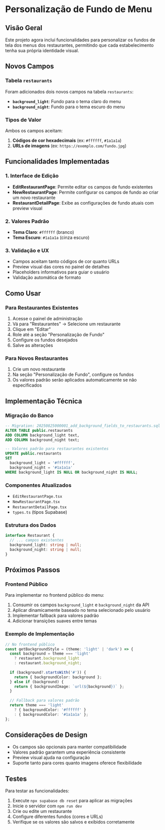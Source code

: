 # Personalização de Fundo de Menu

## Visão Geral

Este projeto agora inclui funcionalidades para personalizar os fundos de tela dos menus dos restaurantes, permitindo que cada estabelecimento tenha sua própria identidade visual.

## Novos Campos

### Tabela `restaurants`

Foram adicionados dois novos campos na tabela `restaurants`:

- **`background_light`**: Fundo para o tema claro do menu
- **`background_night`**: Fundo para o tema escuro do menu

### Tipos de Valor

Ambos os campos aceitam:

1. **Códigos de cor hexadecimais** (ex: `#ffffff`, `#1a1a1a`)
2. **URLs de imagens** (ex: `https://exemplo.com/fundo.jpg`)

## Funcionalidades Implementadas

### 1. Interface de Edição

- **EditRestaurantPage**: Permite editar os campos de fundo existentes
- **NewRestaurantPage**: Permite configurar os campos de fundo ao criar um novo restaurante
- **RestaurantDetailPage**: Exibe as configurações de fundo atuais com preview visual

### 2. Valores Padrão

- **Tema Claro**: `#ffffff` (branco)
- **Tema Escuro**: `#1a1a1a` (cinza escuro)

### 3. Validação e UX

- Campos aceitam tanto códigos de cor quanto URLs
- Preview visual das cores no painel de detalhes
- Placeholders informativos para guiar o usuário
- Validação automática de formato

## Como Usar

### Para Restaurantes Existentes

1. Acesse o painel de administração
2. Vá para "Restaurantes" → Selecione um restaurante
3. Clique em "Editar"
4. Role até a seção "Personalização de Fundo"
5. Configure os fundos desejados
6. Salve as alterações

### Para Novos Restaurantes

1. Crie um novo restaurante
2. Na seção "Personalização de Fundo", configure os fundos
3. Os valores padrão serão aplicados automaticamente se não especificados

## Implementação Técnica

### Migração do Banco

```sql
-- Migration: 20250825000001_add_background_fields_to_restaurants.sql
ALTER TABLE public.restaurants 
ADD COLUMN background_light text,
ADD COLUMN background_night text;

-- Valores padrão para restaurantes existentes
UPDATE public.restaurants 
SET 
  background_light = '#ffffff',
  background_night = '#1a1a1a'
WHERE background_light IS NULL OR background_night IS NULL;
```

### Componentes Atualizados

- `EditRestaurantPage.tsx`
- `NewRestaurantPage.tsx`
- `RestaurantDetailPage.tsx`
- `types.ts` (tipos Supabase)

### Estrutura dos Dados

```typescript
interface Restaurant {
  // ... campos existentes
  background_light: string | null;
  background_night: string | null;
}
```

## Próximos Passos

### Frontend Público

Para implementar no frontend público do menu:

1. Consumir os campos `background_light` e `background_night` da API
2. Aplicar dinamicamente baseado no tema selecionado pelo usuário
3. Implementar fallback para valores padrão
4. Adicionar transições suaves entre temas

### Exemplo de Implementação

```typescript
// No frontend público
const getBackgroundStyle = (theme: 'light' | 'dark') => {
  const background = theme === 'light' 
    ? restaurant.background_light 
    : restaurant.background_night;
  
  if (background?.startsWith('#')) {
    return { backgroundColor: background };
  } else if (background) {
    return { backgroundImage: `url(${background})` };
  }
  
  // Fallback para valores padrão
  return theme === 'light' 
    ? { backgroundColor: '#ffffff' }
    : { backgroundColor: '#1a1a1a' };
};
```

## Considerações de Design

- Os campos são opcionais para manter compatibilidade
- Valores padrão garantem uma experiência consistente
- Preview visual ajuda na configuração
- Suporte tanto para cores quanto imagens oferece flexibilidade

## Testes

Para testar as funcionalidades:

1. Execute `npx supabase db reset` para aplicar as migrações
2. Inicie o servidor com `npm run dev`
3. Crie ou edite um restaurante
4. Configure diferentes fundos (cores e URLs)
5. Verifique se os valores são salvos e exibidos corretamente
